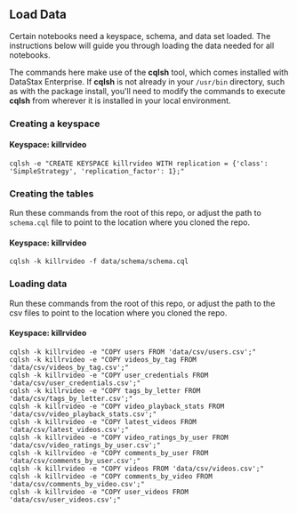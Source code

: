 ## Load Data

Certain notebooks need a keyspace, schema, and data set loaded. The instructions below will guide you through loading the data needed for all notebooks.

The commands here make use of the **cqlsh** tool, which comes installed with DataStax Enterprise. If **cqlsh** is not already in your `/usr/bin` directory, such as with the package install, you'll need to modify the commands to execute **cqlsh** from wherever it is installed in your local environment.
### Creating a keyspace

#### Keyspace: killrvideo
```
cqlsh -e "CREATE KEYSPACE killrvideo WITH replication = {'class': 'SimpleStrategy', 'replication_factor': 1};"
```

### Creating the tables

Run these commands from the root of this repo, or adjust the path to `schema.cql` file to point to the location where you cloned the repo.

#### Keyspace: killrvideo
```
cqlsh -k killrvideo -f data/schema/schema.cql
```

### Loading data

Run these commands from the root of this repo, or adjust the path to the csv files to point to the location where you cloned the repo.

#### Keyspace: killrvideo
```
cqlsh -k killrvideo -e "COPY users FROM 'data/csv/users.csv';"
cqlsh -k killrvideo -e "COPY videos_by_tag FROM 'data/csv/videos_by_tag.csv';"
cqlsh -k killrvideo -e "COPY user_credentials FROM 'data/csv/user_credentials.csv';"
cqlsh -k killrvideo -e "COPY tags_by_letter FROM 'data/csv/tags_by_letter.csv';"
cqlsh -k killrvideo -e "COPY video_playback_stats FROM 'data/csv/video_playback_stats.csv';"
cqlsh -k killrvideo -e "COPY latest_videos FROM 'data/csv/latest_videos.csv';"
cqlsh -k killrvideo -e "COPY video_ratings_by_user FROM 'data/csv/video_ratings_by_user.csv';"
cqlsh -k killrvideo -e "COPY comments_by_user FROM 'data/csv/comments_by_user.csv';"
cqlsh -k killrvideo -e "COPY videos FROM 'data/csv/videos.csv';"
cqlsh -k killrvideo -e "COPY comments_by_video FROM 'data/csv/comments_by_video.csv';"
cqlsh -k killrvideo -e "COPY user_videos FROM 'data/csv/user_videos.csv';"
```

